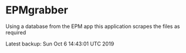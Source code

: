 # EPMgrabber
Using a database from the EPM app this application scrapes the files as required


Latest backup: Sun Oct 6 14:43:01 UTC 2019
